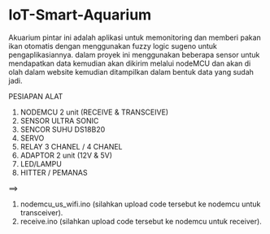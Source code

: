 # IoT-Smart-Aquarium

Akuarium pintar ini adalah aplikasi untuk memonitoring dan memberi pakan ikan otomatis dengan menggunakan fuzzy logic sugeno untuk pengaplikasiannya.
dalam proyek ini menggunakan beberapa sensor untuk mendapatkan data 
kemudian akan dikirim melalui nodeMCU dan akan di olah dalam website kemudian ditampilkan dalam bentuk data yang sudah jadi.

PESIAPAN ALAT
1. NODEMCU 2 unit (RECEIVE & TRANSCEIVE)
2. SENSOR ULTRA SONIC
3. SENCOR SUHU DS18B20
4. SERVO
5. RELAY 3 CHANEL / 4 CHANEL
6. ADAPTOR 2 unit (12V & 5V)
7. LED/LAMPU
8. HITTER / PEMANAS

==> 
1. nodemcu_us_wifi.ino (silahkan upload code tersebut ke nodemcu untuk transceiver).
2. receive.ino (silahkan upload code tersebut ke nodemcu untuk receiver).


